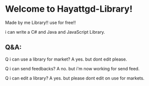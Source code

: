 # Welcome to Hayattgd-Library!
Made by me Library!! use for free!!

i can write a C# and Java and JavaScript Library.

Q&A:
---
Q i can use a library for market?
A yes. but dont edit please.

Q i can send feedbacks?
A no. but i'm now working for send feed.

Q i can edit a library?
A yes. but please dont edit on use for markets.
